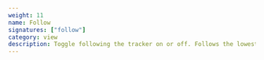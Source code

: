 ```yaml
---
weight: 11
name: Follow
signatures: ["follow"]
category: view
description: Toggle following the tracker on or off. Follows the lowest and right-most slot.
---
```

